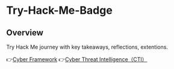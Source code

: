 # Try-Hack-Me-Badge

## Overview
Try Hack Me journey with key takeaways, reflections, extentions.  

👉[Cyber Framework](https://github.com/ddweiqian/Try-Hack-Me-Badge/tree/main/Cyber%20Framework)
👉[Cyber Threat Intelligence（CTI）](https://github.com/ddweiqian/Try-Hack-Me-Badge/tree/main/CTI)

